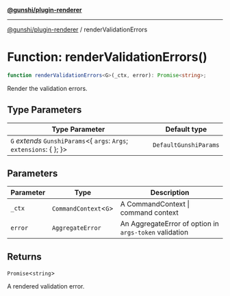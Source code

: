 [**@gunshi/plugin-renderer**](../index.md)

***

[@gunshi/plugin-renderer](../index.md) / renderValidationErrors

# Function: renderValidationErrors()

```ts
function renderValidationErrors<G>(_ctx, error): Promise<string>;
```

Render the validation errors.

## Type Parameters

| Type Parameter | Default type |
| ------ | ------ |
| `G` *extends* `GunshiParams`\<\{ `args`: `Args`; `extensions`: \{ \}; \}\> | `DefaultGunshiParams` |

## Parameters

| Parameter | Type | Description |
| ------ | ------ | ------ |
| `_ctx` | `CommandContext`\<`G`\> | A CommandContext \| command context |
| `error` | `AggregateError` | An AggregateError of option in `args-token` validation |

## Returns

`Promise`\<`string`\>

A rendered validation error.
